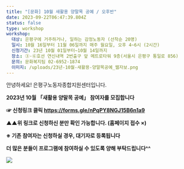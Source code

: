 ```yaml
---
title: "[문화] 10월 새활용 양말목 공예 / 오후반"
date: 2023-09-22T06:47:39.804Z
status: false
type: workshop
workshop:
  대상: 은평구에 거주하거나, 일하는 감정노동자 (선착순 20명)
  일시: 10월 16일부터 11월 06일까지 매주 월요일, 오후 4~6시 (2시간)
  신청기간: 23년 10월 01일부터~10월 14일까지
  장소: ③·⑥호선 연신내역 2번출구 앞 메트로타워 9층(서울시 은평구 통일로 856)
  문의: 문화복지팀 02-6952-1874
  이미지: /uploads/23년-10월-새활용-양말목공예_웹자보.png
---
```

안녕하세요! 은평구노동자종합지원센터입니다.

**2023년 10월 「새활용 양말목 공예」 참여자를 모집합니다** 

**☞ 신청링크 클릭 https://forms.gle/nPqPY8NGJ15B6n1a9**

**▲▲위 링크로 신청하신 분만 확인 가능합니다. (홈페이지 접수 ×)**

**※ 기존 참여자는 신청하실 경우, 대기자로 등록됩니다**

**더 많은 분들이 프로그램에 참여하실 수 있도록 양해 부탁드립니다^^**

![](/uploads/23년-10월-새활용-양말목공예_웹자보.png)
